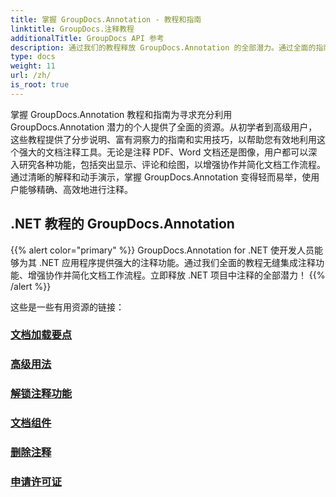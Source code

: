 ```yaml
---
title: 掌握 GroupDocs.Annotation - 教程和指南
linktitle: GroupDocs.注释教程
additionalTitle: GroupDocs API 参考
description: 通过我们的教程释放 GroupDocs.Annotation 的全部潜力。通过全面的指南和提示加强协作并简化工作流程。
type: docs
weight: 11
url: /zh/
is_root: true
---
```


掌握 GroupDocs.Annotation 教程和指南为寻求充分利用 GroupDocs.Annotation 潜力的个人提供了全面的资源。从初学者到高级用户，这些教程提供了分步说明、富有洞察力的指南和实用技巧，以帮助您有效地利用这个强大的文档注释工具。无论是注释 PDF、Word 文档还是图像，用户都可以深入研究各种功能，包括突出显示、评论和绘图，以增强协作并简化文档工作流程。通过清晰的解释和动手演示，掌握 GroupDocs.Annotation 变得轻而易举，使用户能够精确、高效地进行注释。

## .NET 教程的 GroupDocs.Annotation
{{% alert color="primary" %}}
GroupDocs.Annotation for .NET 使开发人员能够为其 .NET 应用程序提供强大的注释功能。通过我们全面的教程无缝集成注释功能、增强协作并简化文档工作流程。立即释放 .NET 项目中注释的全部潜力！
{{% /alert %}}

这些是一些有用资源的链接：
 
### [文档加载要点](./net/document-loading-essentials/)
### [高级用法](./net/advanced-usage/)
### [解锁注释功能](./net/unlocking-annotation-power/)
### [文档组件](./net/document-components/)
### [删除注释](./net/removing-annotations/)
### [申请许可证](./net/applying-licenses/)


